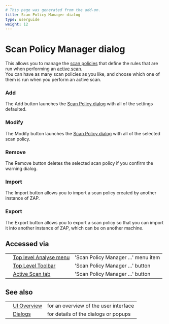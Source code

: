 ```yaml
---
# This page was generated from the add-on.
title: Scan Policy Manager dialog
type: userguide
weight: 12
---
```


# Scan Policy Manager dialog

This allows you to manage the [scan policies](/docs/desktop/start/features/scanpolicy/) that define the rules that are run when
performing an [active scan](/docs/desktop/start/features/ascan/).  
You can have as many scan policies as you like, and choose which one of them is run when you perform an active scan.

### Add

The Add button launches the [Scan Policy dialog](/docs/desktop/ui/dialogs/scanpolicy/) with all of the settings defaulted.

### Modify

The Modify button launches the [Scan Policy dialog](/docs/desktop/ui/dialogs/scanpolicy/) with all of the selected scan policy.

### Remove

The Remove button deletes the selected scan policy if you confirm the warning dialog.

### Import

The Import button allows you to import a scan policy created by another instance of ZAP.

### Export

The Export button allows you to export a scan policy so that you can import it into another instance of ZAP, which can be on another machine.

## Accessed via

|     |                                                             |                                     |
| --- | ----------------------------------------------------------- | ----------------------------------- |
|     | [Top level Analyse menu](/docs/desktop/ui/tlmenu/analysis/) | 'Scan Policy Manager ...' menu item |
|     | [Top Level Toolbar](/docs/desktop/ui/tltoolbar/)            | 'Scan Policy Manager ...' button    |
|     | [Active Scan tab](/docs/desktop/ui/tabs/ascan/)             | 'Scan Policy Manager ...' button    |

## See also

|     |                                      |                                       |
| --- | ------------------------------------ | ------------------------------------- |
|     | [UI Overview](/docs/desktop/ui/)     | for an overview of the user interface |
|     | [Dialogs](/docs/desktop/ui/dialogs/) | for details of the dialogs or popups  |
